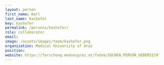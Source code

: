 ```yaml
---
layout: person
first_name: Karl
last_name: Kashofer
key: kashofer
permalink: /persons/kashofer/
role: collaborator
email: 
image: /assets/images/team/kashofer.png
organization: Medical University of Graz
position: 
website: https://forschung.medunigraz.at/fodok/SUCHEN.PERSON_UEBERSICHT?sprache_in=en&menue_id_in=101&id_in=2001183
---
```

